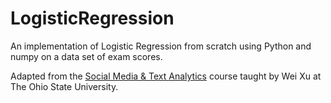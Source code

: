 # LogisticRegression
An implementation of Logistic Regression from scratch using Python and numpy on a data set of exam scores.

Adapted from the [Social Media & Text Analytics](http://socialmedia-class.org/) course taught by Wei Xu at The Ohio State University. 
